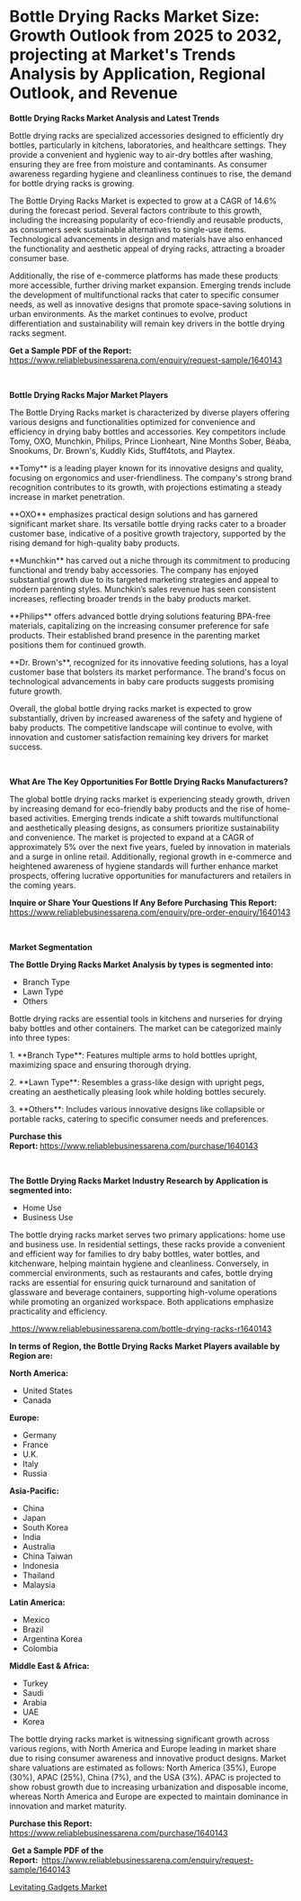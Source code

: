 <p><h1>Bottle Drying Racks Market Size: Growth Outlook from 2025 to 2032, projecting at Market's Trends Analysis by Application, Regional Outlook, and Revenue</h1></p><p><strong>Bottle Drying Racks Market Analysis and Latest Trends</strong></p>
<p><p>Bottle drying racks are specialized accessories designed to efficiently dry bottles, particularly in kitchens, laboratories, and healthcare settings. They provide a convenient and hygienic way to air-dry bottles after washing, ensuring they are free from moisture and contaminants. As consumer awareness regarding hygiene and cleanliness continues to rise, the demand for bottle drying racks is growing.</p><p>The Bottle Drying Racks Market is expected to grow at a CAGR of 14.6% during the forecast period. Several factors contribute to this growth, including the increasing popularity of eco-friendly and reusable products, as consumers seek sustainable alternatives to single-use items. Technological advancements in design and materials have also enhanced the functionality and aesthetic appeal of drying racks, attracting a broader consumer base.</p><p>Additionally, the rise of e-commerce platforms has made these products more accessible, further driving market expansion. Emerging trends include the development of multifunctional racks that cater to specific consumer needs, as well as innovative designs that promote space-saving solutions in urban environments. As the market continues to evolve, product differentiation and sustainability will remain key drivers in the bottle drying racks segment.</p></p>
<p><strong>Get a Sample PDF of the Report:&nbsp;</strong> <a href="https://www.reliablebusinessarena.com/enquiry/request-sample/1640143?utm_campaign=2182&utm_medium=2&utm_source=Github&utm_content=ia&utm_term=05032025&utm_id=bottle-drying-racks">https://www.reliablebusinessarena.com/enquiry/request-sample/1640143</a></p>
<p>&nbsp;</p>
<p><strong>Bottle Drying Racks Major Market Players</strong></p>
<p><p>The Bottle Drying Racks market is characterized by diverse players offering various designs and functionalities optimized for convenience and efficiency in drying baby bottles and accessories. Key competitors include Tomy, OXO, Munchkin, Philips, Prince Lionheart, Nine Months Sober, Béaba, Snookums, Dr. Brown's, Kuddly Kids, Stuff4tots, and Playtex.</p><p>**Tomy** is a leading player known for its innovative designs and quality, focusing on ergonomics and user-friendliness. The company's strong brand recognition contributes to its growth, with projections estimating a steady increase in market penetration.</p><p>**OXO** emphasizes practical design solutions and has garnered significant market share. Its versatile bottle drying racks cater to a broader customer base, indicative of a positive growth trajectory, supported by the rising demand for high-quality baby products.</p><p>**Munchkin** has carved out a niche through its commitment to producing functional and trendy baby accessories. The company has enjoyed substantial growth due to its targeted marketing strategies and appeal to modern parenting styles. Munchkin’s sales revenue has seen consistent increases, reflecting broader trends in the baby products market.</p><p>**Philips** offers advanced bottle drying solutions featuring BPA-free materials, capitalizing on the increasing consumer preference for safe products. Their established brand presence in the parenting market positions them for continued growth.</p><p>**Dr. Brown's**, recognized for its innovative feeding solutions, has a loyal customer base that bolsters its market performance. The brand's focus on technological advancements in baby care products suggests promising future growth.</p><p>Overall, the global bottle drying racks market is expected to grow substantially, driven by increased awareness of the safety and hygiene of baby products. The competitive landscape will continue to evolve, with innovation and customer satisfaction remaining key drivers for market success.</p></p>
<p>&nbsp;</p>
<p><strong>What Are The Key Opportunities For Bottle Drying Racks Manufacturers?</strong></p>
<p><p>The global bottle drying racks market is experiencing steady growth, driven by increasing demand for eco-friendly baby products and the rise of home-based activities. Emerging trends indicate a shift towards multifunctional and aesthetically pleasing designs, as consumers prioritize sustainability and convenience. The market is projected to expand at a CAGR of approximately 5% over the next five years, fueled by innovation in materials and a surge in online retail. Additionally, regional growth in e-commerce and heightened awareness of hygiene standards will further enhance market prospects, offering lucrative opportunities for manufacturers and retailers in the coming years.</p></p>
<p><strong>Inquire or Share Your Questions If Any Before Purchasing This Report:</strong> <a href="https://www.reliablebusinessarena.com/enquiry/pre-order-enquiry/1640143?utm_campaign=2182&utm_medium=2&utm_source=Github&utm_content=ia&utm_term=05032025&utm_id=bottle-drying-racks">https://www.reliablebusinessarena.com/enquiry/pre-order-enquiry/1640143</a></p>
<p>&nbsp;</p>
<p><strong>Market Segmentation</strong></p>
<p><strong>The Bottle Drying Racks Market Analysis by types is segmented into:</strong></p>
<p><ul><li>Branch Type</li><li>Lawn Type</li><li>Others</li></ul></p>
<p><p>Bottle drying racks are essential tools in kitchens and nurseries for drying baby bottles and other containers. The market can be categorized mainly into three types: </p><p>1. **Branch Type**: Features multiple arms to hold bottles upright, maximizing space and ensuring thorough drying.</p><p>   </p><p>2. **Lawn Type**: Resembles a grass-like design with upright pegs, creating an aesthetically pleasing look while holding bottles securely.</p><p>3. **Others**: Includes various innovative designs like collapsible or portable racks, catering to specific consumer needs and preferences.</p></p>
<p><strong>Purchase this Report:&nbsp;</strong><a href="https://www.reliablebusinessarena.com/purchase/1640143?utm_campaign=2182&utm_medium=2&utm_source=Github&utm_content=ia&utm_term=05032025&utm_id=bottle-drying-racks">https://www.reliablebusinessarena.com/purchase/1640143</a></p>
<p>&nbsp;</p>
<p><strong>The Bottle Drying Racks Market Industry Research by Application is segmented into:</strong></p>
<p><ul><li>Home Use</li><li>Business Use</li></ul></p>
<p><p>The bottle drying racks market serves two primary applications: home use and business use. In residential settings, these racks provide a convenient and efficient way for families to dry baby bottles, water bottles, and kitchenware, helping maintain hygiene and cleanliness. Conversely, in commercial environments, such as restaurants and cafes, bottle drying racks are essential for ensuring quick turnaround and sanitation of glassware and beverage containers, supporting high-volume operations while promoting an organized workspace. Both applications emphasize practicality and efficiency.</p></p>
<p><a href="https://www.reliablebusinessarena.com/bottle-drying-racks-r1640143?utm_campaign=2182&utm_medium=2&utm_source=Github&utm_content=ia&utm_term=05032025&utm_id=bottle-drying-racks">&nbsp;https://www.reliablebusinessarena.com/bottle-drying-racks-r1640143</a></p>
<p><strong>In terms of Region, the Bottle Drying Racks Market Players available by Region are:</strong></p>
<p>
    <p> <strong> North America: </strong>
        <ul>
            <li>United States</li>
            <li>Canada</li>
        </ul>
        </p> 
    <p> <strong> Europe: </strong>
        <ul>
            <li>Germany</li>
            <li>France</li>
            <li>U.K.</li>
            <li>Italy</li>
            <li>Russia</li>
        </ul>
        </p> 
    <p> <strong> Asia-Pacific: </strong>
        <ul>
            <li>China</li>
            <li>Japan</li>
            <li>South Korea</li>
            <li>India</li>
            <li>Australia</li>
            <li>China Taiwan</li>
            <li>Indonesia</li>
            <li>Thailand</li>
            <li>Malaysia</li>
        </ul>
        </p> 
    <p> <strong> Latin America: </strong>
        <ul>
            <li>Mexico</li>
            <li>Brazil</li>
            <li>Argentina Korea</li>
            <li>Colombia</li>
        </ul>
        </p> 
    <p> <strong> Middle East & Africa: </strong>
        <ul>
            <li>Turkey</li>
            <li>Saudi</li>
            <li>Arabia</li>
            <li>UAE</li>
            <li>Korea</li>
        </ul>
    </p>
    </p>
<p><p>The bottle drying racks market is witnessing significant growth across various regions, with North America and Europe leading in market share due to rising consumer awareness and innovative product designs. Market share valuations are estimated as follows: North America (35%), Europe (30%), APAC (25%), China (7%), and the USA (3%). APAC is projected to show robust growth due to increasing urbanization and disposable income, whereas North America and Europe are expected to maintain dominance in innovation and market maturity.</p></p>
<p><strong>Purchase this Report: </strong><a href="https://www.reliablebusinessarena.com/purchase/1640143?utm_campaign=2182&utm_medium=2&utm_source=Github&utm_content=ia&utm_term=05032025&utm_id=bottle-drying-racks">https://www.reliablebusinessarena.com/purchase/1640143</a></p>
<p>&nbsp;<strong>Get a Sample PDF of the Report:&nbsp;&nbsp;</strong><a href="https://www.reliablebusinessarena.com/enquiry/request-sample/1640143?utm_campaign=2182&utm_medium=2&utm_source=Github&utm_content=ia&utm_term=05032025&utm_id=bottle-drying-racks">https://www.reliablebusinessarena.com/enquiry/request-sample/1640143</a></p>
<p><strong></strong></p>
<p><p><a href="https://github.com/tona7vba/Market-Research-Report-List-1/blob/main/levitating-gadgets-market.md?utm_campaign=2182&utm_medium=2&utm_source=Github&utm_content=ia&utm_term=05032025&utm_id=bottle-drying-racks">Levitating Gadgets Market</a></p></p>